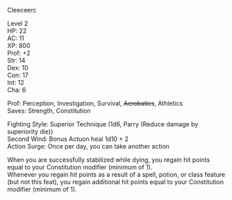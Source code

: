 Cleeceerc

Level 2 \
HP: 22 \
AC: 11 \
XP: 800 \
Prof: +2 \
Str: 14 \
Dex: 10 \
Con: 17 \
Int: 12 \
Cha: 6 

Prof: Perception, Investigation, Survival, ~~Acrobatics~~, Athletics \
Saves: Strength, Constitution

Fighting Style: Superior Technique (1d6, Parry (Reduce damage by superiority die)) \
Second Wind: Bonus Actuon heal 1d10 + 2 \
Action Surge: Once per day, you can take another action

When you are successfully stabilized while dying, you regain hit points equal to your Constitution modifier (minimum of 1). \
Whenever you regain hit points as a result of a spell, potion, or class feature (but not this feat), you regain additional hit points equal to your Constitution modifier (minimum of 1).

